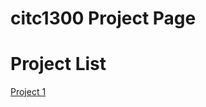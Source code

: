 # citc1300 Project Page

<h1>Project List</h1>
<a href="project1/index.html" target="_blank">Project 1</a>